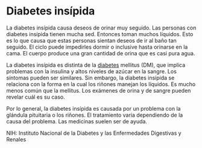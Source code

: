 Diabetes insípida
=================


La diabetes insípida causa deseos de orinar muy seguido. Las personas con diabetes insípida tienen mucha sed. Entonces toman muchos líquidos. Esto es lo que causa que estas personas sientan deseos de ir al baño tan seguido. El ciclo puede impedirles dormir o inclusive hasta orinarse en la cama. El cuerpo produce una gran cantidad de orina que es casi pura agua. 


La diabetes insípida es distinta de la [diabetes](https://medlineplus.gov/spanish/diabetes.html) mellitus (DM), que implica problemas con la insulina y altos niveles de azúcar en la sangre. Los síntomas pueden ser similares. Sin embargo, la diabetes insípida se relaciona con la forma en la cual los riñones manejan los líquidos. Es mucho menos común que la mellitus. Los exámenes de orina y de sangre pueden revelar cuál es su caso. 


Por lo general, la diabetes insípida es causada por un problema con la glándula pituitaria o los riñones. El tratamiento varía dependiendo de la causa del problema. Las medicinas suelen ser de ayuda. 


 NIH: Instituto Nacional de la Diabetes y las Enfermedades Digestivas y Renales 


